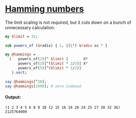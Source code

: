 [1]: https://rosettacode.org/wiki/Hamming_numbers

# [Hamming numbers][1]

The limit scaling is not <em>required</em>, but it cuts down on a bunch of unnecessary calculation.

```perl
my $limit = 32;
 
sub powers_of ($radix) { 1, |[\*] $radix xx * }
 
my @hammings = 
  (   powers_of(2)[^ $limit ]       X*
      powers_of(3)[^($limit * 2/3)] X* 
      powers_of(5)[^($limit * 1/2)]
   ).sort;
 
say @hammings[^20];
say @hammings[1690]; # zero indexed
```

#### Output:
```
(1 2 3 4 5 6 8 9 10 12 15 16 18 20 24 25 27 30 32 36)
2125764000
```